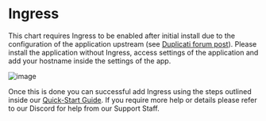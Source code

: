 # Ingress

This chart requires Ingress to be enabled after initial install due to the configuration of the application upstream (see [Duplicati forum post](https://forum.duplicati.com/t/error-message-in-browser-the-host-header-sent-by-the-client-is-not-allowed/5806)). Please install the application without Ingress, access settings of the application and add your hostname inside the settings of the app.

![image](https://user-images.githubusercontent.com/89483932/174445638-bac32cc8-375f-4fdb-a99f-f8b75a4613e1.png)

Once this is done you can successful add Ingress using the steps outlined inside our [Quick-Start Guide](https://truecharts.org/docs/manual/SCALE%20Apps/Quick-Start%20Guides/add-ingress/). If you require more help or details please refer to our Discord for help from our Support Staff.
